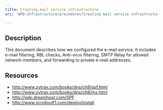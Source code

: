 ```yaml
---
title: Creating mail service infrastructure
uri: 'WPD:Infrastructure/procedures/Creating mail service infrastructure'

---
```

## <span>Description</span>

This document describes how we configured the e-mail service. It includes e-mail filtering, RBL checks, Anti-virus filtering, SMTP Relay for allowed network members, and forwarding to private e-mail addresses.

## <span>Resources</span>

-   <http://www.zytrax.com/books/dns/ch9/spf.html>
-   <http://www.zytrax.com/books/dns/ch8/mx.html>
-   <http://wiki.dreamhost.com/SPF>
-   <http://www.scrolloutf1.com/deploy/install>
